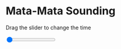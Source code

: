 <h1>Mata-Mata Sounding</h1>
<p>Drag the slider to change the time</p>

<div class="slidecontainer">
<input oninput='setImage(this)' class="slider" type="range" min="0" max="7" value="0" step="1" />
<img id='img'/>
</div>

<script>
var img = document.getElementById('img');
var img_array = ['/assets/images/skwt/skd_mat_wrfout_d01_2020-07-05_12:00:00.png',
'/assets/images/skwt/skd_mat_wrfout_d01_2020-07-05_18:00:00.png',
'/assets/images/skwt/skd_mat_wrfout_d01_2020-07-06_00:00:00.png',
'/assets/images/skwt/skd_mat_wrfout_d01_2020-07-06_06:00:00.png',
'/assets/images/skwt/skd_mat_wrfout_d01_2020-07-06_12:00:00.png',
'/assets/images/skwt/skd_mat_wrfout_d01_2020-07-06_18:00:00.png',
'/assets/images/skwt/skd_mat_wrfout_d01_2020-07-07_00:00:00.png',];
function setImage(obj)
{
        var value = obj.value;
        img.src = img_array[value];

}
</script>
